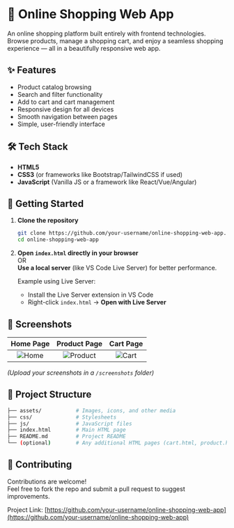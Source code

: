 
# 🛒 Online Shopping Web App

An online shopping platform built entirely with frontend technologies.  
Browse products, manage a shopping cart, and enjoy a seamless shopping experience — all in a beautifully responsive web app.

## ✨ Features

- Product catalog browsing
- Search and filter functionality
- Add to cart and cart management
- Responsive design for all devices
- Smooth navigation between pages
- Simple, user-friendly interface

## 🛠️ Tech Stack

- **HTML5**  
- **CSS3** (or frameworks like Bootstrap/TailwindCSS if used)  
- **JavaScript** (Vanilla JS or a framework like React/Vue/Angular)  


## 🚀 Getting Started

1. **Clone the repository**
   ```bash
   git clone https://github.com/your-username/online-shopping-web-app.git
   cd online-shopping-web-app
   ```

2. **Open `index.html` directly in your browser**  
   OR  
   **Use a local server** (like VS Code Live Server) for better performance.

   Example using Live Server:
   - Install the Live Server extension in VS Code
   - Right-click `index.html` → **Open with Live Server**

## 📸 Screenshots

| Home Page | Product Page | Cart Page |
|:---------:|:------------:|:---------:|
| ![Home](screenshots/home.png) | ![Product](screenshots/product.png) | ![Cart](screenshots/cart.png) |

*(Upload your screenshots in a `/screenshots` folder)*

## 📂 Project Structure

```bash
├── assets/           # Images, icons, and other media
├── css/              # Stylesheets
├── js/               # JavaScript files
├── index.html        # Main HTML page
├── README.md         # Project README
└── (optional)        # Any additional HTML pages (cart.html, product.html, etc.)
```

## 🙌 Contributing

Contributions are welcome!  
Feel free to fork the repo and submit a pull request to suggest improvements.


Project Link: [https://github.com/your-username/online-shopping-web-app](https://github.com/your-username/online-shopping-web-app)

